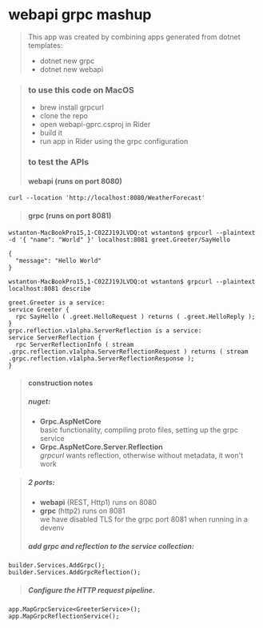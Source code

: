# webapi grpc mashup
> This app was created by combining apps generated from dotnet templates:
> - dotnet new grpc
> - dotnet new webapi

> ### to use this code on MacOS
> - brew install grpcurl
> - clone the repo
> - open webapi-gprc.csproj in Rider
> - build it
> - run app in Rider using the grpc configuration
> 
> 
> ### to test the APIs
> #### webapi (runs on port 8080)
> 
```
curl --location 'http://localhost:8080/WeatherForecast'
```
> 
> 
> #### grpc (runs on port 8081) 
```
wstanton-MacBookPro15,1-C02ZJ19JLVDQ:ot wstanton$ grpcurl --plaintext  -d '{ "name": "World" }' localhost:8081 greet.Greeter/SayHello
```
```
{
  "message": "Hello World"
}
```

```
wstanton-MacBookPro15,1-C02ZJ19JLVDQ:ot wstanton$ grpcurl --plaintext localhost:8081 describe
```
```
greet.Greeter is a service:
service Greeter {
  rpc SayHello ( .greet.HelloRequest ) returns ( .greet.HelloReply );
}
grpc.reflection.v1alpha.ServerReflection is a service:
service ServerReflection {
  rpc ServerReflectionInfo ( stream .grpc.reflection.v1alpha.ServerReflectionRequest ) returns ( stream .grpc.reflection.v1alpha.ServerReflectionResponse );
}
```
> #### construction notes
> ##### nuget:
> - **Grpc.AspNetCore**  
> basic functionality, compiling proto files, setting up the grpc service
> - **Grpc.AspNetCore.Server.Reflection**  
> _grpcurl_ wants reflection, otherwise without metadata, it won't work

> ##### 2 ports: 
> - **webapi** (REST, Http1) runs on 8080
> - **grpc** (http2) runs on 8081  
> we have disabled TLS for the grpc port 8081 when running in a devenv
> 
> ##### add grpc and reflection to the service collection:
```
builder.Services.AddGrpc();
builder.Services.AddGrpcReflection();
```
> ##### Configure the HTTP request pipeline.
```
app.MapGrpcService<GreeterService>();
app.MapGrpcReflectionService();
```